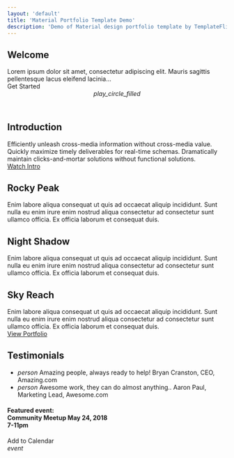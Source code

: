 ```yaml
---
layout: 'default'
title: 'Material Portfolio Template Demo'
description: 'Demo of Material design portfolio template by TemplateFlip.com.'
---
```


<div class="mdl-grid site-max-width">
    <div class="mdl-cell mdl-cell--12-col mdl-card mdl-shadow--4dp welcome-card portfolio-card">
        <div class="mdl-card__title">
          <h2 class="mdl-card__title-text">Welcome</h2>
        </div>
        <div class="mdl-card__supporting-text">
          Lorem ipsum dolor sit amet, consectetur adipiscing elit.
          Mauris sagittis pellentesque lacus eleifend lacinia...
        </div>
        <div class="mdl-card__actions mdl-card--border">
          <a class="mdl-button mdl-button--colored mdl-js-button mdl-js-ripple-effect mdl-button--accent">
            Get Started
          </a>
        </div>
    </div>
</div>

<section class="section--center mdl-grid site-max-width">
  <header class="section__play-btn mdl-cell mdl-cell--3-col-desktop mdl-cell--2-col-tablet mdl-cell--4-col-phone mdl-color--teal-100 mdl-color-text--white  mdl-shadow--4dp">
    <i class="material-icons">play_circle_filled</i>
  </header>
  <div class="mdl-card mdl-cell mdl-cell--9-col-desktop mdl-cell--6-col-tablet mdl-cell--4-col-phone  mdl-shadow--4dp">
    <div class="mdl-card__title">
        <h2 class="mdl-card__title-text">Introduction</h2>
    </div>
    <div class="mdl-card__supporting-text">
      Efficiently unleash cross-media information without cross-media value. Quickly maximize timely deliverables for real-time schemas. Dramatically maintain clicks-and-mortar solutions without functional solutions.
    </div>
    <div class="mdl-card__actions  mdl-card--border">
      <a href="#" class="mdl-button mdl-button--colored mdl-js-button mdl-js-ripple-effect mdl-button--accent">Watch Intro</a>
    </div>
  </div>
</section>
<section class="section--center mdl-grid site-max-width">
    <div class="mdl-cell mdl-card mdl-shadow--4dp portfolio-card">
        <div class="mdl-card__media">
            <img class="article-image" src="img/portfolio1.jpg" border="0" alt="">
        </div>
        <div class="mdl-card__title">
            <h2 class="mdl-card__title-text">Rocky Peak</h2>
        </div>
        <div class="mdl-card__supporting-text">
            Enim labore aliqua consequat ut quis ad occaecat aliquip incididunt. Sunt nulla eu enim irure enim nostrud aliqua consectetur ad consectetur sunt ullamco officia. Ex officia laborum et consequat duis.
        </div>
    </div>
    <div class="mdl-cell mdl-card mdl-shadow--4dp portfolio-card">
        <div class="mdl-card__media">
            <img class="article-image" src="img/portfolio2.jpg" border="0" alt="">
        </div>
        <div class="mdl-card__title">
            <h2 class="mdl-card__title-text">Night Shadow</h2>
        </div>
        <div class="mdl-card__supporting-text">
            Enim labore aliqua consequat ut quis ad occaecat aliquip incididunt. Sunt nulla eu enim irure enim nostrud aliqua consectetur ad consectetur sunt ullamco officia. Ex officia laborum et consequat duis.
        </div>
    </div>
    <div class="mdl-cell mdl-card mdl-shadow--4dp portfolio-card">
        <div class="mdl-card__media">
            <img class="article-image" src="img/portfolio3.jpg" border="0" alt="">
        </div>
        <div class="mdl-card__title">
            <h2 class="mdl-card__title-text">Sky Reach</h2>
        </div>
        <div class="mdl-card__supporting-text">
            Enim labore aliqua consequat ut quis ad occaecat aliquip incididunt. Sunt nulla eu enim irure enim nostrud aliqua consectetur ad consectetur sunt ullamco officia. Ex officia laborum et consequat duis.
        </div>
    </div>
</section>

<section class="section--center mdl-grid site-max-width homepage-portfolio">
    <a class="mdl-button mdl-button--raised mdl-js-button mdl-js-ripple-effect mdl-button--accent" href="portfolio">View Portfolio</a>
</section>

<div class="homepage-footer">
  <section class="mdl-grid site-max-width">
      <div class="mdl-cell mdl-card mdl-cell--8-col mdl-cell--4-col-tablet  mdl-shadow--4dp portfolio-card">
        <div class="mdl-card__title">
            <h2 class="mdl-card__title-text">Testimonials</h2>
        </div>
        <ul class="demo-list-three mdl-list">
            <li class="mdl-list__item mdl-list__item--three-line">
              <span class="mdl-list__item-primary-content">
                <i class="material-icons mdl-list__item-avatar">person</i>
                <span>Amazing people, always ready to help!</span>
                <span class="mdl-list__item-text-body">
                  Bryan Cranston, CEO, Amazing.com
                </span>
              </span>
            </li>
            <li class="mdl-list__item mdl-list__item--three-line">
              <span class="mdl-list__item-primary-content">
                <i class="material-icons  mdl-list__item-avatar">person</i>
                <span>Awesome work, they can do almost anything..</span>
                <span class="mdl-list__item-text-body">
                Aaron Paul, Marketing Lead, Awesome.com
                </span>
              </span>
            </li>
        </ul>
      </div>
      <div class="demo-card-event mdl-cell mdl-card mdl-shadow--4dp event-card portfolio-card">
        <div class="mdl-card__title mdl-card--expand">
          <h4>
            Featured event:<br>
            Community Meetup
            May 24, 2018<br>
            7-11pm
          </h4>
        </div>
        <div class="mdl-card__actions mdl-card--border">
          <a class="mdl-button mdl-button--colored mdl-js-button mdl-js-ripple-effect mdl-button--accent">
            Add to Calendar
          </a>
          <div class="mdl-layout-spacer"></div>
          <i class="material-icons">event</i>
        </div>
      </div>
  </section>
</div>